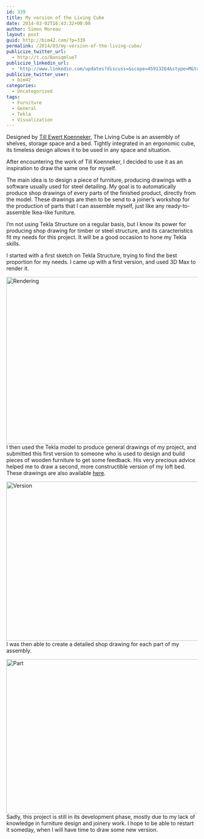 ```yaml
---
id: 339
title: My version of the Living Cube
date: 2014-03-02T16:43:32+00:00
author: Simon Moreau
layout: post
guid: http://bim42.com/?p=339
permalink: /2014/03/my-version-of-the-living-cube/
publicize_twitter_url:
  - http://t.co/BaniqmlueT
publicize_linkedin_url:
  - 'http://www.linkedin.com/updates?discuss=&scope=45913264&stype=M&topic=5845931219367665664&type=U&a=7DD4'
publicize_twitter_user:
  - bim42
categories:
  - Uncategorized
tags:
  - Furniture
  - General
  - Tekla
  - Visualization
---
```

Designed by [Till Ewert Koenneker](http://www.illdesigns.ch/art/the-living-cube/), The Living Cube is an assembly of shelves, storage space and a bed. Tightly integrated in an ergonomic cube, its timeless design allows it to be used in any space and situation.
  
After encountering the work of Till Koenneker, I decided to use it as an inspiration to draw the same one for myself.
  
The main idea is to design a piece of furniture, producing drawings with a software usually used for steel detailing. My goal is to automatically produce shop drawings of every parts of the finished product, directly from the model. These drawings are then to be send to a joiner&#8217;s workshop for the production of parts that I can assemble myself, just like any ready-to-assemble Ikea-like funiture.
  
I&#8217;m not using Tekla Structure on a regular basis, but I know its power for producing shop drawing for timber or steel structure, and its caracteristics fit my needs for this project. It will be a good occasion to hone my Tekla skills.
  
I started with a first sketch on Tekla Structure, trying to find the best proportion for my needs. I came up with a first version, and used 3D Max to render it.

[<img class="aligncenter size-full wp-image-340" alt="Rendering" src="http://bim42.com/wp-content/uploads/2014/03/finam.png" width="584" height="438" srcset="https://bim42.com/wp-content/uploads/2014/03/finam.png 800w, https://bim42.com/wp-content/uploads/2014/03/finam-300x225.png 300w" sizes="(max-width: 584px) 100vw, 584px" />](http://bim42.com/wp-content/uploads/2014/03/finam.png)I then used the Tekla model to produce general drawings of my project, and submitted this first version to someone who is used to design and build pieces of wooden furniture to get some feedback. His very precious advice helped me to draw a second, more constructible version of my loft bed. These drawings are also available [here](http://www.scribd.com/doc/210099736/Living-Cube-Drawings).

[<img class="aligncenter size-full wp-image-342" alt="Version" src="http://bim42.com/wp-content/uploads/2014/03/version.png" width="557" height="418" srcset="https://bim42.com/wp-content/uploads/2014/03/version.png 557w, https://bim42.com/wp-content/uploads/2014/03/version-300x225.png 300w" sizes="(max-width: 557px) 100vw, 557px" />](http://bim42.com/wp-content/uploads/2014/03/version.png)I was then able to create a detailed shop drawing for each part of my assembly.

[<img class="aligncenter size-full wp-image-341" alt="Part" src="http://bim42.com/wp-content/uploads/2014/03/part.png" width="584" height="405" srcset="https://bim42.com/wp-content/uploads/2014/03/part.png 829w, https://bim42.com/wp-content/uploads/2014/03/part-300x208.png 300w" sizes="(max-width: 584px) 100vw, 584px" />](http://bim42.com/wp-content/uploads/2014/03/part.png)Sadly, this project is still in its development phase, mostly due to my lack of knowledge in furniture design and joinery work. I hope to be able to restart it someday, when I will have time to draw some new version.